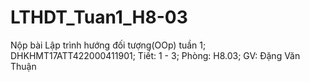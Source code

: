 # LTHDT_Tuan1_H8-03
Nộp bài Lập trình hướng đối tượng(OOp) tuần 1; 
DHKHMT17ATT422000411901; 
Tiết: 1 - 3; 
Phòng: H8.03; 
GV: Đặng Văn Thuận
